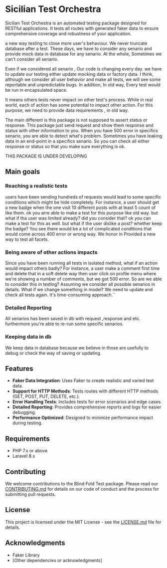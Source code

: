 # Sicilian Test Orchestra

Sicilian Test Orchestra is an automated testing package designed for RESTful applications.
It tests all routes with generated faker data to ensure comprehensive coverage and robustness of your application.

a new way testing to close more user's behaviour. We never truncate database after a test.
These days, we have to consider any senario and provide mock data in database for any senario. At the whole, Sometimes
we can't consider all senario.

Even if we considered all senario , Our code is changing every day. we have to update our testing either update mocking
data or factory data. I think, although we consider all user behavior and make all tests, we will see some reportable
and unpredictable bugs. In addition, In
old way, Every test would be run in encapsulated space.

It means others tests never impact on other test's process. While in real world, each of action has some
potential to impact other action.
For this purpose, we need to provide data requirements , in old way.

The main different is this package is not supposed to assert status or response. This package just send request and show
them response and status with other information to you.
When you have 500 error in specifics senario, you are able to detect what's problem. Sometimes you have leaking data in
an end-point in a specifics senario.
So you can check all either response or status so that you make sure everything is ok.

THIS PACKAGE IS UNDER DEVELOPING

## Main goals

### Reaching a realistic tests

users have been sending hundreds of requests would lead to some specific conditions
which might be hide completely. For instance, a user should get a new badge when the one visit 10 different posts with
at least 5 count of like them. ok you arre able to make a test for this purpose like old way. but what if tha user was
limited already?
did you consider that? ok you can make a test for this as well. but what if the user dislike a post? whether keep the
badge?
You see there would be a lot of complicated conditions that would come across 400 error or wrong way.
We honor in Provided a new way to test all facets.

### Being aware of other actions impacts

Since you have been running all tests in isolated method, what if an action
would impact
others badly? For instance, a user make a comment first time and delete that in a soft delete way then user click on
profile menu where
we're showing a number of comments, but we got 500 error. So are we able to consider this in testing? Assuming we
consider
all possible senarios in details. What if we change something in model? We need to update and check all tests again.
It's time-consuming approach.``

### Detailed Reporting

All senarios has been saved in db with request ,response and etc. furthermore you're able
to re-run some specific senarios.

### Keeping data in db

We keep data in database because we believe in those are usefully to debug or check the way of
saving or updating.

## Features

- **Faker Data Integration**: Uses Faker to create realistic and varied test data.
- **Support for HTTP Methods**: Tests routes with different HTTP methods (GET, POST, PUT, DELETE, etc.).
- **Error Handling Tests**: Includes tests for error scenarios and edge cases.
- **Detailed Reporting**: Provides comprehensive reports and logs for easier debugging.
- **Performance Optimized**: Designed to minimize performance impact during testing.

## Requirements

- PHP 7.x or above
- Laravel 8.x

## Contributing

We welcome contributions to the Blind Fold Test package. Please read our [CONTRIBUTING.md](CONTRIBUTING.md) for details
on our code of conduct and the process for submitting pull requests.

## License

This project is licensed under the MIT License - see the [LICENSE.md](LICENSE.md) file for details.

## Acknowledgments

- Faker Library
- [Other dependencies or acknowledgments]
